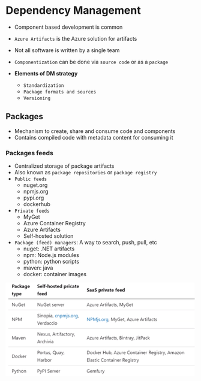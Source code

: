 # Dependency Management

- Component based development is common
- `Azure Artifacts` is the Azure solution for artifacts
- Not all software is written by a single team
- `Componentization` can be done via `source code` or as a `package`

- **Elements of DM strategy**
  - `Standardization`
  - `Package formats and sources`
  - `Versioning`

## Packages

- Mechanism to create, share and consume code and components
- Contains compiled code with metadata content for consuming it

### Packages feeds

- Centralized storage of package artifacts
- Also known as `package repositories` or `package registry`
- `Public feeds`
  - nuget.org
  - npmjs.org
  - pypi.org
  - dockerhub
- `Private feeds`
  - MyGet
  - Azure Container Registry
  - Azure Artifacts
  - Self-hosted solution
- `Package (feed) managers`: A way to search, push, pull, etc
  - nuget: .NET artifacts
  - npm: Node.js modules
  - python: python scripts
  - maven: java
  - docker: container images

![Package feeds](./images/package-feeds.png)
